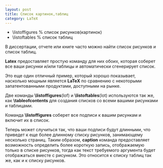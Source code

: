 ```yaml
---
layout: post
title: Список картинок,таблиц
category: LaTeX
---
```


- \listoffigures  % список рисунков(картинок)
- \listoftables   % список таблиц

В диссертации, отчете или книге часто можно найти список рисунков и список таблиц. 

**Latex** предоставляет простую команду для них обоих, которая соберет все ваши рисунки и/или таблицы и автоматически сгенерирует список.

Это еще один отличный пример, который хорошо показывает, насколько мощным является **LaTeX** по сравнению с некоторыми запатентованными продуктами, доступными на рынке.

 Две команды **\listoffigures**(lof) и **\listoftables**(lot) используются так же, как **\tableofcontents** для создания списков со всеми вашими рисунками и таблицами.

Команда **\listoffigures** соберет все подписи к вашим рисункам и включит их в список.

 Теперь может случиться так, что ваши подписи будут длинными, что приведет к еще более длинному списку рисунков, занимающему несколько страниц. Таким образом, **caption** команда предоставляет возможность определить более короткую запись, отображаемую только в списке рисунков, тогда как текст требуемого аргумента будет отображаться вместе с рисунком. Это относится к списку таблиц так же, как и к списку рисунков.